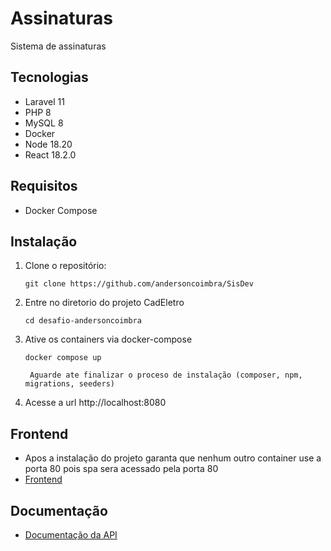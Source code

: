 # Assinaturas
Sistema de assinaturas

## Tecnologias
- Laravel 11
- PHP 8
- MySQL 8
- Docker
- Node 18.20
- React 18.2.0

## Requisitos

- Docker Compose

## Instalação

1. Clone o repositório:

   ```shell
   git clone https://github.com/andersoncoimbra/SisDev
2. Entre no diretorio do projeto CadEletro
   ```shell
   cd desafio-andersoncoimbra
3. Ative os containers via docker-compose
   ```shell
   docker compose up

    Aguarde ate finalizar o proceso de instalação (composer, npm, migrations, seeders)
4. Acesse a url http://localhost:8080

## Frontend
- Apos a instalação do projeto garanta que nenhum outro container use a porta 80 pois spa  sera acessado pela porta 80
- [Frontend](http://localhost)

## Documentação

- [Documentação da API](https://documenter.getpostman.com/view/2103973/2sA3Qy4oZc)